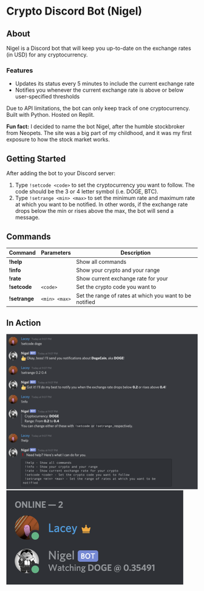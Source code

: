 # Crypto Discord Bot (Nigel)

## About
Nigel is a Discord bot that will keep you up-to-date on the exchange rates (in USD) for any cryptocurrency. 

### Features
* Updates its status every 5 minutes to include the current exchange rate
* Notifies you whenever the current exchange rate is above or below user-specified thresholds

Due to API limitations, the bot can only keep track of one cryptocurrency. Built with Python. Hosted on Replit.

**Fun fact:** I decided to name the bot Nigel, after the humble stockbroker from Neopets. The site was a big part of my childhood, and it was my first exposure to how the stock market works.

## Getting Started
After adding the bot to your Discord server:
1. Type `!setcode <code>` to set the cryptocurrency you want to follow. The code should be the 3 or 4 letter symbol (i.e. DOGE, BTC).
2. Type `!setrange <min> <max>` to set the minimum rate and maximum rate at which you want to be notified. In other words, if the exchange rate drops below the min or rises above the max, the bot will send a message.

## Commands
| Command       | Parameters        |  Description    |
| ------------- | ----------------- | --------------- |
| **!help**     |                   | Show all commands
| **!info**     |                   | Show your crypto and your range
| **!rate**     |                   | Show current exchange rate for your
| **!setcode**  | `<code>`          | Set the crypto code you want to
| **!setrange** | `<min> <max>`     | Set the range of rates at which you want to be notified

## In Action
![Commands](./screenshots/commands.png)
![Status](./screenshots/status.png)